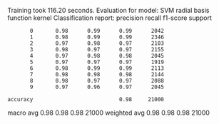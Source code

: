 Training took 116.20 seconds. 
Evaluation for model: SVM radial basis function kernel
Classification report:
              precision    recall  f1-score   support

           0       0.98      0.99      0.99      2042
           1       0.98      0.99      0.99      2346
           2       0.97      0.98      0.97      2103
           3       0.98      0.97      0.97      2155
           4       0.97      0.98      0.98      2045
           5       0.97      0.97      0.97      1919
           6       0.98      0.99      0.99      2113
           7       0.98      0.98      0.98      2144
           8       0.98      0.97      0.97      2088
           9       0.97      0.96      0.97      2045

    accuracy                           0.98     21000
   macro avg       0.98      0.98      0.98     21000
weighted avg       0.98      0.98      0.98     21000
